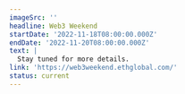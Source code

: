 ```yaml
---
imageSrc: ''
headline: Web3 Weekend
startDate: '2022-11-18T08:00:00.000Z'
endDate: '2022-11-20T08:00:00.000Z'
text: |
  Stay tuned for more details.
link: 'https://web3weekend.ethglobal.com/'
status: current
---
```


